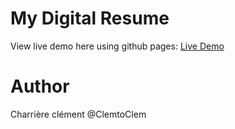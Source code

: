 #  My Digital Resume

View live demo here using github pages: [Live Demo](https://clemtoclem.github.io/MyWebsite/)

# Author

Charrière clément @ClemtoClem